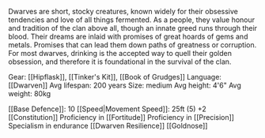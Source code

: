 Dwarves are short, stocky creatures, known widely for their obsessive tendencies and love of all things fermented. As a people, they value honour and tradition of the clan above all, though an innate greed runs through their blood. Their dreams are inlaid with promises of great hoards of gems and metals. Promises that can lead them down paths of greatness or corruption. For most dwarves, drinking is the accepted way to quell their golden obsession, and therefore it is foundational in the survival of the clan.

Gear: [[Hipflask]], [[Tinker's Kit]], [[Book of Grudges]]
Language: [[Dwarven]]
Avg lifespan: 200 years
Size: medium
Avg height: 4'6"
Avg weight: 80kg

[[Base Defence]]: 10
[[Speed|Movement Speed]]: 25ft (5)
+2 [[Constitution]]
Proficiency in [[Fortitude]]
Proficiency in [[Precision]]
Specialism in endurance
[[Dwarven Resilience]]
[[Goldnose]]